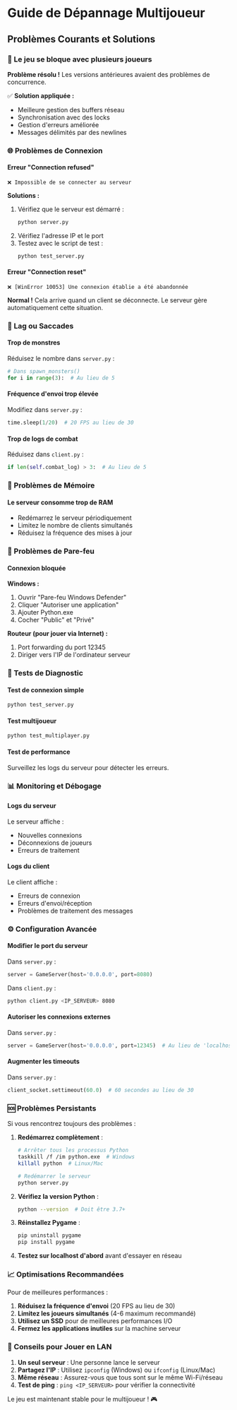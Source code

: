 # Guide de Dépannage Multijoueur

## Problèmes Courants et Solutions

### 🔧 Le jeu se bloque avec plusieurs joueurs

**Problème résolu !** Les versions antérieures avaient des problèmes de concurrence.

✅ **Solution appliquée :**
- Meilleure gestion des buffers réseau
- Synchronisation avec des locks
- Gestion d'erreurs améliorée
- Messages délimités par des newlines

### 🌐 Problèmes de Connexion

#### Erreur "Connection refused"
```
❌ Impossible de se connecter au serveur
```

**Solutions :**
1. Vérifiez que le serveur est démarré :
   ```bash
   python server.py
   ```
2. Vérifiez l'adresse IP et le port
3. Testez avec le script de test :
   ```bash
   python test_server.py
   ```

#### Erreur "Connection reset"
```
❌ [WinError 10053] Une connexion établie a été abandonnée
```

**Normal !** Cela arrive quand un client se déconnecte. Le serveur gère automatiquement cette situation.

### 🐌 Lag ou Saccades

#### Trop de monstres
Réduisez le nombre dans `server.py` :
```python
# Dans spawn_monsters()
for i in range(3):  # Au lieu de 5
```

#### Fréquence d'envoi trop élevée
Modifiez dans `server.py` :
```python
time.sleep(1/20)  # 20 FPS au lieu de 30
```

#### Trop de logs de combat
Réduisez dans `client.py` :
```python
if len(self.combat_log) > 3:  # Au lieu de 5
```

### 💾 Problèmes de Mémoire

#### Le serveur consomme trop de RAM
- Redémarrez le serveur périodiquement
- Limitez le nombre de clients simultanés
- Réduisez la fréquence des mises à jour

### 🔐 Problèmes de Pare-feu

#### Connexion bloquée
**Windows :**
1. Ouvrir "Pare-feu Windows Defender"
2. Cliquer "Autoriser une application"
3. Ajouter Python.exe
4. Cocher "Public" et "Privé"

**Routeur (pour jouer via Internet) :**
1. Port forwarding du port 12345
2. Diriger vers l'IP de l'ordinateur serveur

### 🧪 Tests de Diagnostic

#### Test de connexion simple
```bash
python test_server.py
```

#### Test multijoueur
```bash
python test_multiplayer.py
```

#### Test de performance
Surveillez les logs du serveur pour détecter les erreurs.

### 📊 Monitoring et Débogage

#### Logs du serveur
Le serveur affiche :
- Nouvelles connexions
- Déconnexions de joueurs
- Erreurs de traitement

#### Logs du client
Le client affiche :
- Erreurs de connexion
- Erreurs d'envoi/réception
- Problèmes de traitement des messages

### ⚙️ Configuration Avancée

#### Modifier le port du serveur
Dans `server.py` :
```python
server = GameServer(host='0.0.0.0', port=8080)
```

Dans `client.py` :
```bash
python client.py <IP_SERVEUR> 8080
```

#### Autoriser les connexions externes
Dans `server.py` :
```python
server = GameServer(host='0.0.0.0', port=12345)  # Au lieu de 'localhost'
```

#### Augmenter les timeouts
Dans `server.py` :
```python
client_socket.settimeout(60.0)  # 60 secondes au lieu de 30
```

### 🆘 Problèmes Persistants

Si vous rencontrez toujours des problèmes :

1. **Redémarrez complètement** :
   ```bash
   # Arrêter tous les processus Python
   taskkill /f /im python.exe  # Windows
   killall python  # Linux/Mac
   
   # Redémarrer le serveur
   python server.py
   ```

2. **Vérifiez la version Python** :
   ```bash
   python --version  # Doit être 3.7+
   ```

3. **Réinstallez Pygame** :
   ```bash
   pip uninstall pygame
   pip install pygame
   ```

4. **Testez sur localhost d'abord** avant d'essayer en réseau

### 📈 Optimisations Recommandées

Pour de meilleures performances :

1. **Réduisez la fréquence d'envoi** (20 FPS au lieu de 30)
2. **Limitez les joueurs simultanés** (4-6 maximum recommandé)
3. **Utilisez un SSD** pour de meilleures performances I/O
4. **Fermez les applications inutiles** sur la machine serveur

### 🎯 Conseils pour Jouer en LAN

1. **Un seul serveur** : Une personne lance le serveur
2. **Partagez l'IP** : Utilisez `ipconfig` (Windows) ou `ifconfig` (Linux/Mac)
3. **Même réseau** : Assurez-vous que tous sont sur le même Wi-Fi/réseau
4. **Test de ping** : `ping <IP_SERVEUR>` pour vérifier la connectivité

Le jeu est maintenant stable pour le multijoueur ! 🎮
